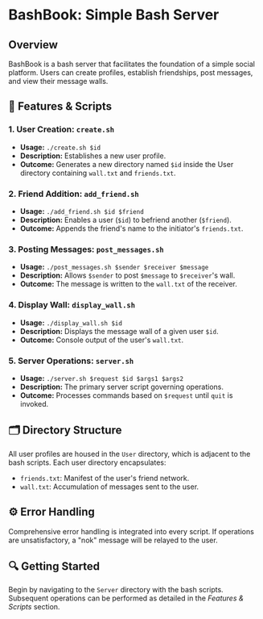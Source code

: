 # BashBook: Simple Bash Server 

## Overview
BashBook is a bash server that facilitates the foundation of a simple social platform. Users can create profiles, establish friendships, post messages, and view their message walls.

## 🔧 Features & Scripts

### 1. User Creation: `create.sh`
- **Usage:** `./create.sh $id`
- **Description:** Establishes a new user profile.
- **Outcome:** Generates a new directory named `$id` inside the User directory containing `wall.txt` and `friends.txt`.

### 2. Friend Addition: `add_friend.sh`
- **Usage:** `./add_friend.sh $id $friend`
- **Description:** Enables a user (`$id`) to befriend another (`$friend`).
- **Outcome:** Appends the friend's name to the initiator's `friends.txt`.

### 3. Posting Messages: `post_messages.sh`
- **Usage:** `./post_messages.sh $sender $receiver $message`
- **Description:** Allows `$sender` to post `$message` to `$receiver`'s wall.
- **Outcome:** The message is written to the `wall.txt` of the receiver.

### 4. Display Wall: `display_wall.sh`
- **Usage:** `./display_wall.sh $id`
- **Description:** Displays the message wall of a given user `$id`.
- **Outcome:** Console output of the user's `wall.txt`.

### 5. Server Operations: `server.sh`
- **Usage:** `./server.sh $request $id $args1 $args2`
- **Description:** The primary server script governing operations.
- **Outcome:** Processes commands based on `$request` until `quit` is invoked.

## 🗂 Directory Structure

All user profiles are housed in the `User` directory, which is adjacent to the bash scripts. Each user directory encapsulates:

- `friends.txt`: Manifest of the user's friend network. 
- `wall.txt`: Accumulation of messages sent to the user. 

## ⚙️ Error Handling

Comprehensive error handling is integrated into every script. If operations are unsatisfactory, a "nok" message will be relayed to the user.

## 🔍 Getting Started

Begin by navigating to the `Server` directory with the bash scripts. Subsequent operations can be performed as detailed in the *Features & Scripts* section.
